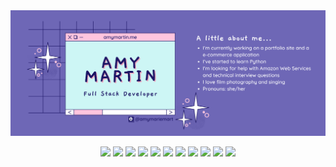 <img src="/images/gh-header.png" />

<p align="center">
<img src="https://img.shields.io/badge/-Javascript-D291BC?logo=javascript&logoColor=white&style=plastic" />
<img src="https://shields.io/badge/TypeScript-68D1C5?logo=TypeScript&logoColor=FFF&style=plastic" />
<img src="https://img.shields.io/badge/-ReactJs-E09B88?logo=react&logoColor=white&style=plastic" />
<img src="https://img.shields.io/badge/-Node.js-BA8FDB?logo=nodedotjs&logoColor=white&style=plastic" />
<img src="https://img.shields.io/badge/-Express.js-8790FF?logo=express&logoColor=white&style=plastic" />
<img src="https://img.shields.io/badge/-jQuery-68D1C5?logo=jquery&logoColor=white&style=plastic)" />
<img src="https://img.shields.io/badge/MUI-8790FF?logo=mui&logoColor=white&style=plastic)" />
<img src="https://img.shields.io/badge/-PostgreSQL-68D1C5?logo=postgresql&logoColor=white&style=plastic)" />
<img src="https://img.shields.io/badge/-Jest-E09B88?logo=jest&logoColor=white&style=plastic)" />
<img src="https://img.shields.io/badge/-Cypress-5AC9E7?logo=cypress&logoColor=white&style=plastic)" />
<img src="https://img.shields.io/badge/-Git-BA8FDB?logo=git&logoColor=white&style=plastic)" />

</p>

